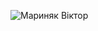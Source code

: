 ![Мариняк Віктор](https://user-images.githubusercontent.com/114109067/200048087-e6fcacaf-6940-4c75-9090-ea46b26f2523.png)
